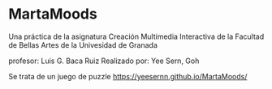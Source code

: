 # MartaMoods

Una práctica de la asignatura Creación Multimedia Interactiva de la Facultad de Bellas Artes de la Univesidad de Granada

profesor: Luis G. Baca Ruiz
Realizado por: Yee Sern, Goh

Se trata de un juego de puzzle
https://yeesernn.github.io/MartaMoods/
